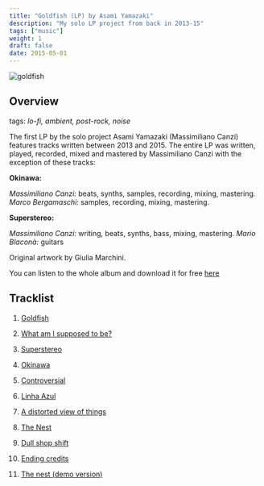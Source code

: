 ```yaml
---
title: "Goldfish (LP) by Asami Yamazaki"
description: "My solo LP project from back in 2013-15"
tags: ["music"]
weight: 1
draft: false
date: 2015-05-01
---
```


![goldfish](/img/goldfish.jpg)

## Overview

tags: _lo-fi, ambient, post-rock, noise_

The first LP by the solo project Asami Yamazaki (Massimiliano Canzi) features tracks written between 2013 and 2015. The entire LP was written, played, recorded, mixed and mastered by Massimiliano Canzi with the exception of these tracks: 

__Okinawa:__

_Massimiliano Canzi:_ beats, synths, samples, recording, mixing, mastering. 
_Marco Bergamaschi:_ samples, recording, mixing, mastering. 

__Superstereo:__

_Massimiliano Canzi:_ writing, beats, synths, bass, mixing, mastering. 
_Mario Blaconà:_ guitars 

Original artwork by Giulia Marchini. 

You can listen to the whole album and download it for free  [here](www.asamiyamazaki.bandcamp.com)

## Tracklist 

01. [Goldfish](https://asamiyamazaki.bandcamp.com/track/goldfish)

02. [What am I supposed to be?](https://asamiyamazaki.bandcamp.com/track/what-am-i-supposed-to-be)

03. [Superstereo](https://asamiyamazaki.bandcamp.com/track/superstereo)

04. [Okinawa](https://asamiyamazaki.bandcamp.com/track/okinawa)

05. [Controversial](https://asamiyamazaki.bandcamp.com/track/controversial)

06. [Linha Azul](https://asamiyamazaki.bandcamp.com/track/linha-azul-3)

07. [A distorted view of things](https://asamiyamazaki.bandcamp.com/track/a-distorted-view-of-things)

08. [The Nest](https://asamiyamazaki.bandcamp.com/track/the-nest-5)

09. [Dull shop shift](https://asamiyamazaki.bandcamp.com/track/dull-shop-shift)

10. [Ending credits](https://asamiyamazaki.bandcamp.com/track/ending-credits)

11. [The nest (demo version)](https://asamiyamazaki.bandcamp.com/track/the-nest-demo-version)